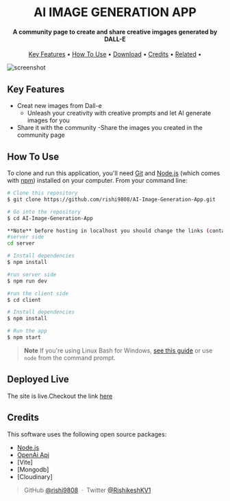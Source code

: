
<h1 align="center">
  <br>
  <a href="https://www.google.com/url?sa=i&url=https%3A%2F%2Fopenai.com%2Fblog%2Fdall-e%2F&psig=AOvVaw0BwoNCGV2btwEaXkIDAIGg&ust=1675682365563000&source=images&cd=vfe&ved=0CBAQjRxqFwoTCPCO17Oh_vwCFQAAAAAdAAAAABAE" alt="OPEN-AI logo" width="200"></a>
  <br>
  AI IMAGE GENERATION APP
  <br>
</h1>

<h4 align="center">A community page to create and share creative imgages generated by DALL-E</h4>



<p align="center">
  <a href="#key-features">Key Features</a> •
  <a href="#how-to-use">How To Use</a> •
  <a href="#download">Download</a> •
  <a href="#credits">Credits</a> •
  <a href="#related">Related</a> •

</p>

![screenshot](https://raw.githubusercontent.com)

## Key Features

* Creat new images from Dall-e 
  - Unleash your creativity with creative prompts and let AI generate images for you
 * Share it with the community
  -Share the images you created in the community page


## How To Use

To clone and run this application, you'll need [Git](https://git-scm.com) and [Node.js](https://nodejs.org/en/download/) (which comes with [npm](http://npmjs.com)) installed on your computer. From your command line:

```bash
# Clone this repository
$ git clone https://github.com/rishi9808/AI-Image-Generation-App.git

# Go into the repository
$ cd AI-Image-Generation-App

**Note** before hosting in localhost you should change the links (containing render.com to localhost) and set the localhost port in the code
#server side
cd server

# Install dependencies
$ npm install

#run server side 
$ npm run dev

#run the client side 
$ cd client

# Install dependencies
$ npm install

# Run the app
$ npm start
```

> **Note**
> If you're using Linux Bash for Windows, [see this guide](https://www.howtogeek.com/261575/how-to-run-graphical-linux-desktop-applications-from-windows-10s-bash-shell/) or use `node` from the command prompt.


## Deployed Live 

The site is live.Checkout the link [here](https://63df8eee74a6a65a94cf07f9--dashing-dodol-5dead0.netlify.app/)

## Credits

This software uses the following open source packages:


- [Node.js](https://nodejs.org/)
- [OpenAi Api]()
- [Vite]
- [Mongodb]
- [Cloudinary]










> GitHub [@rishi9808](https://github.com/rishi9808) &nbsp;&middot;&nbsp;
> Twitter [@RishikeshKV1](https://twitter.com/RishikeshKV1)

